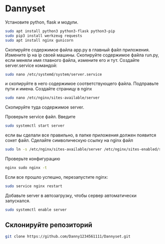 # Dannyset
Установите python, flask и модули. 
```bash
sudo apt install python3 python3-flask python3-pip
sudo pip3 install werkzeug requests
sudo apt install nginx gunicorn
```
Скопируйте содержимое файла app.py в главный файл приложения. Измените ip на ip своей машины.
Скопируйте содержимое файла run.py, если меняли имя главного файла, измените его и тут.
Создайте server.service командой:
```bash
sudo nano /etc/systemd/system/server.service
```
и скопируйте в него содержимое соответствующего файла. Подправьте пути и имена.
Создайте страницу в nginx 
```bash
sudo nano /etc/nginx/sites-available/server
```
Cкопируйте туда содержимое server.

Проверьте service файл. Введите 
```bash
sudo systemctl start server
```
если вы сделали все правильно, в папке приложения должен появится сокет файл.
Сделайте символическую ссылку на nginx файл 
```bash
sudo ln -s /etc/nginx/sites-available/server /etc/nginx/sites-enabled/server
```
Проверьте конфигурацию 
```bash
nginx sudo nginx -t
```
Если все прошло успешно, перезапустите nginx: 
```bash
sudo service nginx restart
```
Добавьте server в автозагрузку, чтобы сервер автоматически запускался. 
```bash
sudo systemctl enable server
```


## Склонируйте репозиторий

```bash 
git clone https://github.com/Danny1234561111/Dannyset.git
```
